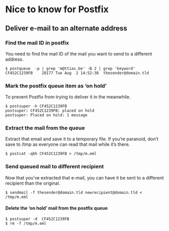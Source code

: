 # Nice to know for Postfix

## Deliver e-mail to an alternate address

### Find the mail ID in postfix

You need to find the mail ID of the mail you want to send to a different address.

    $ postqueue  -p | grep 'm@ttias.be' -B 2 | grep 'keyword'
    CF452C1239FB    28177 Tue Aug  2 14:52:38  thesender@domain.tld

### Mark the postfix queue item as ‘on hold’

To prevent Postfix from trying to deliver it in the meanwhile.

    $ postsuper -h CF452C1239FB
    postsuper: CF452C1239FB: placed on hold
    postsuper: Placed on hold: 1 message

### Extract the mail from the queue

Extract that email and save it to a temporary file. If you’re paranoid, don’t save to /tmp as everyone can read that mail while it’s there.

    $ postcat -qbh CF452C1239FB > /tmp/m.eml

### Send queued mail to different recipient

Now that you’ve extracted that e-mail, you can have it be sent to a different recipient than the original.

    $ sendmail -f thesender@domain.tld newrecipient@domain.tld < /tmp/m.eml

#### Delete the ‘on hold’ mail from the postfix queue

    $ postsuper -d  CF452C1239FB
    $ rm -f /tmp/m.eml
